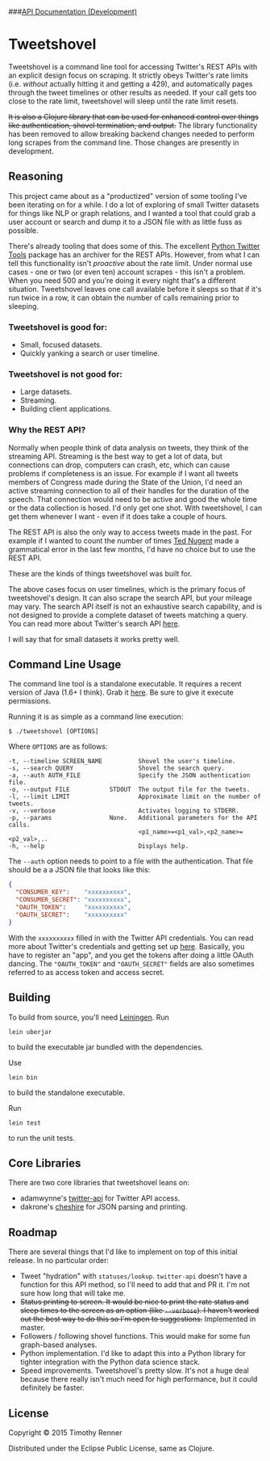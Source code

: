 
###[API Documentation (Development)](http://timothyrenner.github.io/tweetshovel/) 

# Tweetshovel

Tweetshovel is a command line tool for accessing Twitter's REST APIs with an explicit design focus on scraping.
It strictly obeys Twitter's rate limits (i.e. _without_ actually hitting it and getting a 429), and automatically pages through the tweet timelines or other results as needed.
If your call gets too close to the rate limit, tweetshovel will sleep until the rate limit resets.

~~It is also a Clojure library that can be used for enhanced control over things like authentication, shovel termination, and output.~~
The library functionality has been removed to allow breaking backend changes needed to perform long scrapes from the command line.
Those changes are presently in development.

## Reasoning

This project came about as a "productized" version of some tooling I've been iterating on for a while.
I do a lot of exploring of small Twitter datasets for things like NLP or graph relations, and I wanted a tool that could grab a user account or search and dump it to a JSON file with as little fuss as possible.

There's already tooling that does some of this.
The excellent [Python Twitter Tools](http://mike.verdone.ca/twitter/) package has an archiver for the REST APIs.
However, from what I can tell this functionality isn't _proactive_ about the rate limit.
Under normal use cases - one or two (or even ten) account scrapes - this isn't a problem.
When you need 500 and you're doing it every night that's a different situation.
Tweetshovel leaves one call available before it sleeps so that if it's run twice in a row, it can obtain the number of calls remaining prior to sleeping.

### Tweetshovel is good for:

* Small, focused datasets.
* Quickly yanking a search or user timeline.

### Tweetshovel is not good for:

* Large datasets.
* Streaming.
* Building client applications.

### Why the REST API?

Normally when people think of data analysis on tweets, they think of the streaming API.
Streaming is the best way to get a lot of data, but connections can drop, computers can crash, etc, which can cause problems if completeness is an issue.
For example if I want all tweets members of Congress made during the State of the Union, I'd need an active streaming connection to all of their handles for the duration of the speech.
That connection would need to be active and good the whole time or the data collection is hosed.
I'd only get one shot.
With tweetshovel, I can get them whenever I want - even if it does take a couple of hours.

The REST API is also the only way to access tweets made in the past.
For example if I wanted to count the number of times [Ted Nugent](https://twitter.com/TedNugent) made a grammatical error in the last few months, I'd have no choice but to use the REST API.

These are the kinds of things tweetshovel was built for.

The above cases focus on user timelines, which is the primary focus of tweetshovel's design.
It can also scrape the search API, but your mileage may vary.
The search API itself is not an exhaustive search capability, and is not designed to provide a complete dataset of tweets matching a query.
You can read more about Twitter's search API [here](https://dev.twitter.com/rest/public/search).

I will say that for small datasets it works pretty well.

## Command Line Usage

The command line tool is a standalone executable.
It requires a recent version of Java (1.6+ I think).
Grab it <a href="https://s3.amazonaws.com/timothyrenner.binaries/tweetshovel" download>here</a>.
Be sure to give it execute permissions.

Running it is as simple as a command line execution:

```
$ ./tweetshovel [OPTIONS]
```

Where `OPTIONS` are as follows:

```
-t, --timeline SCREEN_NAME          Shovel the user's timeline.
-s, --search QUERY                  Shovel the search query.
-a, --auth AUTH_FILE                Specify the JSON authentication file.
-o, --output FILE           STDOUT  The output file for the tweets.
-l, --limit LIMIT                   Approximate limit on the number of tweets.
-v, --verbose                       Activates logging to STDERR.
-p, --params                None.   Additional parameters for the API calls.
                                    <p1_name>=<p1_val>,<p2_name>=<p2_val>,..
-h, --help                          Displays help.

```

The `--auth` option needs to point to a file with the authentication.
That file should be a a JSON file that looks like this:
```json
{
  "CONSUMER_KEY":    "xxxxxxxxxx",
  "CONSUMER_SECRET": "xxxxxxxxxx",
  "OAUTH_TOKEN":     "xxxxxxxxxx",
  "OAUTH_SECRET":    "xxxxxxxxxx"
}
```
With the `xxxxxxxxxx` filled in with the Twitter API credentials.
You can read more about Twitter's credentials and getting set up [here](https://apps.twitter.com).
Basically, you have to register an "app", and you get the tokens after doing a little OAuth dancing.
The `"OAUTH_TOKEN"` and `"OAUTH_SECRET"` fields are also sometimes referred to as access token and access secret.

## Building

To build from source, you'll need [Leiningen](http://leiningen.org/).
Run

```
lein uberjar
```

to build the executable jar bundled with the dependencies.

Use

```
lein bin
```

to build the standalone executable.

Run

```
lein test
```

to run the unit tests.


## Core Libraries

There are two core libraries that tweetshovel leans on:
* adamwynne's [twitter-api](https://github.com/adamwynne/twitter-api) for Twitter API access.
* dakrone's [cheshire](https://github.com/dakrone/cheshire) for JSON parsing and printing.

## Roadmap

There are several things that I'd like to implement on top of this initial release.
In no particular order:

* Tweet "hydration" with `statuses/lookup`. `twitter-api` doesn't have a function for this API method, so I'll need to add that and PR it. I'm not sure how long that will take me.
* ~~Status printing to screen. It would be nice to print the rate status and sleep times to the screen as an option (like `--verbose`). I haven't worked out the best way to do this so I'm open to suggestions.~~ Implemented in master.
* Followers / following shovel functions. This would make for some fun graph-based analyses.
* Python implementation. I'd like to adapt this into a Python library for tighter integration with the Python data science stack.
* Speed improvements. Tweetshovel's pretty slow. It's not a huge deal because there really isn't much need for high performance, but it could definitely be faster.

## License

Copyright © 2015 Timothy Renner

Distributed under the Eclipse Public License, same as Clojure.
